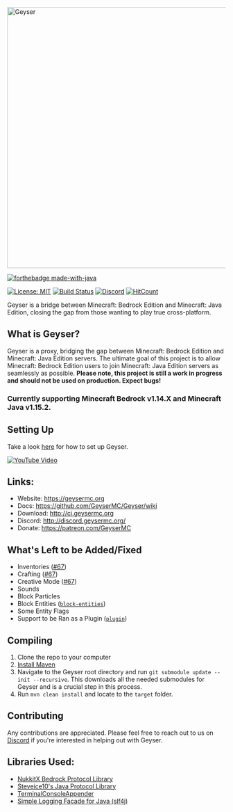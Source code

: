 <img src="https://geysermc.org/img/geyserlogo.png" alt="Geyser" width="600"/>

[![forthebadge made-with-java](http://ForTheBadge.com/images/badges/made-with-java.svg)](https://java.com/)

[![License: MIT](https://img.shields.io/badge/license-MIT-blue.svg)](LICENSE)
[![Build Status](https://ci.nukkitx.com/job/Geyser/job/master/badge/icon)](https://ci.nukkitx.com/job/Geyser/job/master/)
[![Discord](https://img.shields.io/discord/613163671870242838.svg?color=%237289da&label=discord)](http://discord.geysermc.org/)
[![HitCount](http://hits.dwyl.io/Geyser/GeyserMC.svg)](http://hits.dwyl.io/Geyser/GeyserMC)

Geyser is a bridge between Minecraft: Bedrock Edition and Minecraft: Java Edition, closing the gap from those wanting to play true cross-platform.

## What is Geyser?
Geyser is a proxy, bridging the gap between Minecraft: Bedrock Edition and Minecraft: Java Edition servers.
The ultimate goal of this project is to allow Minecraft: Bedrock Edition users to join Minecraft: Java Edition servers as seamlessly as possible. **Please note, this project is still a work in progress and should not be used on production. Expect bugs!**

### Currently supporting Minecraft Bedrock v1.14.X and Minecraft Java v1.15.2.

## Setting Up
Take a look [here](https://github.com/GeyserMC/Geyser/wiki#Setup) for how to set up Geyser.

[![YouTube Video](https://img.youtube.com/vi/U7dZZ8w7Gi4/0.jpg)](https://www.youtube.com/watch?v=U7dZZ8w7Gi4)

## Links:
- Website: https://geysermc.org
- Docs: https://github.com/GeyserMC/Geyser/wiki
- Download: http://ci.geysermc.org
- Discord: http://discord.geysermc.org/
- Donate: https://patreon.com/GeyserMC

## What's Left to be Added/Fixed
- Inventories ([#67](https://github.com/GeyserMC/Geyser/pull/67))
- Crafting ([#67](https://github.com/GeyserMC/Geyser/pull/67))
- Creative Mode ([#67](https://github.com/GeyserMC/Geyser/pull/67))
- Sounds
- Block Particles
- Block Entities ([`block-entities`](https://github.com/GeyserMC/Geyser/tree/block-entities))
- Some Entity Flags
- Support to be Ran as a Plugin ([`plugin`](https://github.com/GeyserMC/Geyser/tree/plugin))

## Compiling
1. Clone the repo to your computer
2. [Install Maven](https://maven.apache.org/install.html)
3. Navigate to the Geyser root directory and run `git submodule update --init --recursive`. This downloads all the needed submodules for Geyser and is a crucial step in this process.
4. Run `mvn clean install` and locate to the `target` folder.

## Contributing
Any contributions are appreciated. Please feel free to reach out to us on [Discord](http://discord.geysermc.org/) if
you're interested in helping out with Geyser.

## Libraries Used:
- [NukkitX Bedrock Protocol Library](https://github.com/NukkitX/Protocol)
- [Steveice10's Java Protocol Library](https://github.com/Steveice10/MCProtocolLib)
- [TerminalConsoleAppender](https://github.com/Minecrell/TerminalConsoleAppender)
- [Simple Logging Facade for Java (slf4j)](https://github.com/qos-ch/slf4j)
